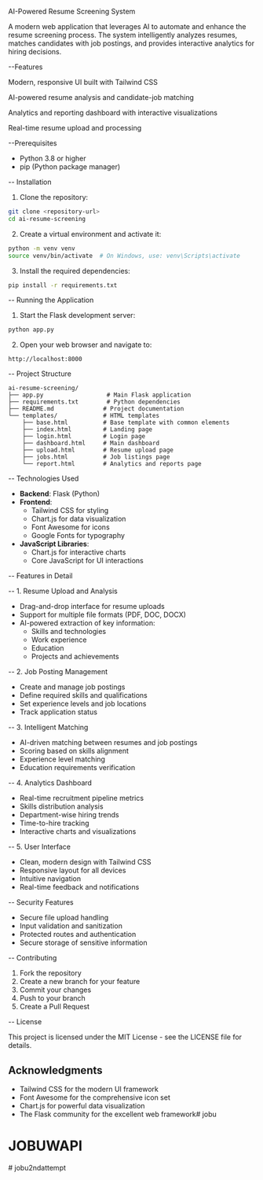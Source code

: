 AI-Powered Resume Screening System

A modern web application that leverages AI to automate and enhance the resume screening process. The system intelligently analyzes resumes, matches candidates with job postings, and provides interactive analytics for hiring decisions.

--Features

Modern, responsive UI built with Tailwind CSS

AI-powered resume analysis and candidate-job matching

Analytics and reporting dashboard with interactive visualizations

Real-time resume upload and processing

--Prerequisites

- Python 3.8 or higher
- pip (Python package manager)

-- Installation

1. Clone the repository:
```bash
git clone <repository-url>
cd ai-resume-screening
```

2. Create a virtual environment and activate it:
```bash
python -m venv venv
source venv/bin/activate  # On Windows, use: venv\Scripts\activate
```

3. Install the required dependencies:
```bash
pip install -r requirements.txt
```

-- Running the Application

1. Start the Flask development server:
```bash
python app.py
```

2. Open your web browser and navigate to:
```
http://localhost:8000
```

-- Project Structure

```
ai-resume-screening/
├── app.py                  # Main Flask application
├── requirements.txt        # Python dependencies
├── README.md              # Project documentation
└── templates/             # HTML templates
    ├── base.html          # Base template with common elements
    ├── index.html         # Landing page
    ├── login.html         # Login page
    ├── dashboard.html     # Main dashboard
    ├── upload.html        # Resume upload page
    ├── jobs.html          # Job listings page
    └── report.html        # Analytics and reports page
```

-- Technologies Used

- **Backend**: Flask (Python)
- **Frontend**: 
  - Tailwind CSS for styling
  - Chart.js for data visualization
  - Font Awesome for icons
  - Google Fonts for typography
- **JavaScript Libraries**:
  - Chart.js for interactive charts
  - Core JavaScript for UI interactions

-- Features in Detail

-- 1. Resume Upload and Analysis
- Drag-and-drop interface for resume uploads
- Support for multiple file formats (PDF, DOC, DOCX)
- AI-powered extraction of key information:
  - Skills and technologies
  - Work experience
  - Education
  - Projects and achievements

-- 2. Job Posting Management
- Create and manage job postings
- Define required skills and qualifications
- Set experience levels and job locations
- Track application status

-- 3. Intelligent Matching
- AI-driven matching between resumes and job postings
- Scoring based on skills alignment
- Experience level matching
- Education requirements verification
  
-- 4. Analytics Dashboard
- Real-time recruitment pipeline metrics
- Skills distribution analysis
- Department-wise hiring trends
- Time-to-hire tracking
- Interactive charts and visualizations

-- 5. User Interface
- Clean, modern design with Tailwind CSS
- Responsive layout for all devices
- Intuitive navigation
- Real-time feedback and notifications

-- Security Features

- Secure file upload handling
- Input validation and sanitization
- Protected routes and authentication
- Secure storage of sensitive information

-- Contributing

1. Fork the repository
2. Create a new branch for your feature
3. Commit your changes
4. Push to your branch
5. Create a Pull Request

-- License

This project is licensed under the MIT License - see the LICENSE file for details.

## Acknowledgments

- Tailwind CSS for the modern UI framework
- Font Awesome for the comprehensive icon set
- Chart.js for powerful data visualization
- The Flask community for the excellent web framework# jobu
# JOBUWAPI
#   j o b u 2 n d a t t e m p t 
 
 
